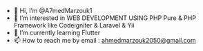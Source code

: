 - 👋 Hi, I’m @A7medMarzouk1
- 👀 I’m interested in WEB DEVELOPMENT USING PHP Pure & PHP Framework like Codeigniter & Laravel & Yii
- 🌱 I’m currently learning Flutter
- 📫 How to reach me by email : ahmedmarzouk2050@gmail.com
